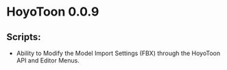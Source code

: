 # HoyoToon 0.0.9

## Scripts:

- Ability to Modify the Model Import Settings (FBX) through the HoyoToon API and Editor Menus.

